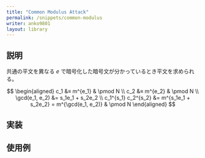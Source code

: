 ```yaml
---
title: "Common Modulus Attack"
permalink: /snippets/common-modulus
writer: anko9801
layout: library
---
```


## 説明

共通の平文を異なる $e$ で暗号化した暗号文が分かっているとき平文を求められる。

$$
\begin{aligned}
c_1 &≡ m^{e_1} & \pmod N \\
c_2 &≡ m^{e_2} & \pmod N \\
\gcd(e_1, e_2) &= s_1e_1 + s_2e_2 \\
c_1^{s_1} c_2^{s_2} &= m^{s_1e_1 + s_2e_2} = m^{\gcd(e_1, e_2)} & \pmod N
\end{aligned}
$$

## 実装


## 使用例
